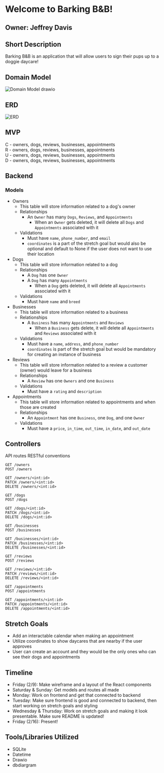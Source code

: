 # **Welcome to Barking B&B!**
## Owner: Jeffrey Davis
## **Short Description**
Barking B&B is an application that will allow users to sign their pups up to a doggie daycare!
## **Domain Model**
![Domain Model drawio](https://i.imgur.com/tJhEntb.png)
## **ERD**
![ERD](https://i.imgur.com/KM4JX8v.png)
## **MVP**
C - owners, dogs, reviews, businesses, appointments\
R - owners, dogs, reviews, businesses, appointments\
U - owners, dogs, reviews, businesses, appointments\
D - owners, dogs, reviews, businesses, appointments
## **Backend**
### Models
- Owners
    - This table will store information related to a dog's owner
    - Relationships
        - An `Owner` has many `Dogs`, `Reviews`, and `Appointments`
            - When an `Owner` gets deleted, it will delete all `Dogs` and `Appointments` associated with it
    - Validations
        - Must have `name`, `phone_number`, and `email`
        - `coordinates` is a part of the stretch goal but would also be optional and default to None if the user does not want to use their location
- Dogs
    - This table will store information related to a dog
    - Relationships
        - A `Dog` has one `Owner`
        - A `Dog` has many `Appointments`
            - When a `Dog` gets deleted, it will delete all `Appointments` associated with it
    - Validations
        - Must have `name` and `breed`
- Businesses
    - This table will store information related to a business
    - Relationships
        - A `Business` has many `Appointments` and `Reviews`
            - When a `Business` gets delete, it will delete all `Appointments` and `Reviews` associated with it
    - Validations
        - Must have a `name`, `address`, and `phone_number`
        - `coordinates` is part of the stretch goal but would be mandatory for creating an instance of business
- Reviews
    - This table will store information related to a review a customer (owner) would leave for a business
    - Relationships
        - A `Review` has one `Owners` and one `Business`
    - Validations
        - Must have a `rating` and `description`
- Appointments
    - This table will store information related to appointments and when those are created
    - Relationships
        - An `Appointment` has one `Business`, one `Dog`, and one `Owner` 
    - Validations
        - Must have a `price`, `in_time`, `out_time`, `in_date`, and `out_date`

## **Controllers**
API routes
RESTful conventions

```
GET /owners
POST /owners
```

```
GET /owners/<int:id>
PATCH /owners/<int:id>
DELETE /owners/<int:id>
```

```
GET /dogs
POST /dogs
```

```
GET /dogs/<int:id>
PATCH /dogs/<int:id>
DELETE /dogs/<int:id>
```

```
GET /businesses
POST /businesses
```

```
GET /businesses/<int:id>
PATCH /businesses/<int:id>
DELETE /businesses/<int:id>
```

```
GET /reviews
POST /reviews
```

```
GET /reviews/<int:id>
PATCH /reviews/<int:id>
DELETE /reviews/<int:id>
```

```
GET /appointments
POST /appointments
```

```
GET /appointments/<int:id>
PATCH /appointments/<int:id>
DELETE /appointments/<int:id>
```
## **Stretch Goals**
- Add an interactable calendar when making an appointment
- Utilize coordinates to show daycares that are nearby if the user approves
- User can create an account and they would be the only ones who can see their dogs and appointments

## **Timeline**
- Friday (2/9): Make wireframe and a layout of the React components
- Saturday & Sunday: Get models and routes all made
- Monday: Work on frontend and get that connected to backend
- Tuesday: Make sure frontend is good and connected to backend, then start working on stretch goals and styling
- Wednesday & Thursday: Work on stretch goals and making it look presentable.  Make sure README is updated!
- Friday (2/16): Present!

## **Tools/Libraries Utilized**
- SQLite
- Datetime
- Drawio
- dbdiargram